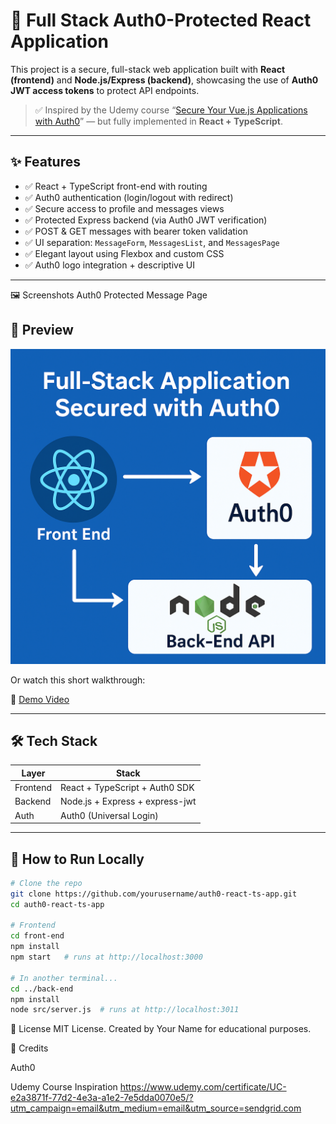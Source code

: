 # 🔐 Full Stack Auth0-Protected React Application

This project is a secure, full-stack web application built with **React (frontend)** and **Node.js/Express (backend)**, showcasing the use of **Auth0 JWT access tokens** to protect API endpoints.

> ✅ Inspired by the Udemy course “[Secure Your Vue.js Applications with Auth0](https://www.udemy.com/course/secure-your-vuejs-applications-with-auth0/)” — but fully implemented in **React + TypeScript**.

---

## ✨ Features

- ✅ React + TypeScript front-end with routing
- ✅ Auth0 authentication (login/logout with redirect)
- ✅ Secure access to profile and messages views
- ✅ Protected Express backend (via Auth0 JWT verification)
- ✅ POST & GET messages with bearer token validation
- ✅ UI separation: `MessageForm`, `MessagesList`, and `MessagesPage`
- ✅ Elegant layout using Flexbox and custom CSS
- ✅ Auth0 logo integration + descriptive UI

---

🖼️ Screenshots
Auth0 Protected Message Page

## 📸 Preview

![App Preview](./front-end/public/preview.png)

Or watch this short walkthrough:

🎥 [Demo Video](./demo.mp4)

---

## 🛠️ Tech Stack

| Layer     | Stack                           |
|-----------|---------------------------------|
| Frontend  | React + TypeScript + Auth0 SDK  |
| Backend   | Node.js + Express + express-jwt |
| Auth      | Auth0 (Universal Login)         |

---

## 🚀 How to Run Locally

```bash
# Clone the repo
git clone https://github.com/yourusername/auth0-react-ts-app.git
cd auth0-react-ts-app

# Frontend
cd front-end
npm install
npm start   # runs at http://localhost:3000

# In another terminal...
cd ../back-end
npm install
node src/server.js  # runs at http://localhost:3011
```

📄 License
MIT License.
Created by Your Name for educational purposes.

🤝 Credits

Auth0

Udemy Course Inspiration
https://www.udemy.com/certificate/UC-e2a3871f-77d2-4e3a-a1e2-7e5dda0070e5/?utm_campaign=email&utm_medium=email&utm_source=sendgrid.com